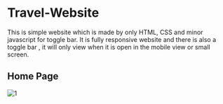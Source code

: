 # Travel-Website
This is simple website which is made by only HTML, CSS and minor javascript for toggle bar. It is fully responsive website and there is also a toggle bar , it will only view when it is open in the mobile view or small screen.

## Home Page
![1](https://user-images.githubusercontent.com/82877515/180517053-a1a6f37e-bf3d-476f-ba55-0e4209a23a56.png)
